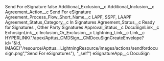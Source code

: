 <?xml version="1.0" encoding="UTF-8"?>
<CustomMetadata xmlns="http://soap.sforce.com/2006/04/metadata" xmlns:xsi="http://www.w3.org/2001/XMLSchema-instance" xmlns:xsd="http://www.w3.org/2001/XMLSchema">
    <label>Send For eSignature</label>
    <protected>false</protected>
    <values>
        <field>Additional_Exclusion__c</field>
        <value xsi:nil="true"/>
    </values>
    <values>
        <field>Additional_Inclusion__c</field>
        <value xsi:nil="true"/>
    </values>
    <values>
        <field>Agreement_Action__c</field>
        <value xsi:type="xsd:string">Send For eSignature</value>
    </values>
    <values>
        <field>Agreement_Process_Flow_Short_Name__c</field>
        <value xsi:type="xsd:string">LAPF, SSPF, LAAPF</value>
    </values>
    <values>
        <field>Agreement_Status_Category__c</field>
        <value xsi:type="xsd:string">In Signatures</value>
    </values>
    <values>
        <field>Agreement_Status__c</field>
        <value xsi:type="xsd:string">Ready for Signatures , Other Party Signatures</value>
    </values>
    <values>
        <field>Approval_Status__c</field>
        <value xsi:nil="true"/>
    </values>
    <values>
        <field>DocuSignLink__c</field>
        <value xsi:nil="true"/>
    </values>
    <values>
        <field>EchosignLink__c</field>
        <value xsi:nil="true"/>
    </values>
    <values>
        <field>Inclusion_Or_Exclusion__c</field>
        <value xsi:nil="true"/>
    </values>
    <values>
        <field>Lightning_Link__c</field>
        <value xsi:nil="true"/>
    </values>
    <values>
        <field>Link__c</field>
        <value xsi:type="xsd:string">HYPERLINK(&quot;/apex/Apttus_CMDSign__CMDocuSignCreateEnvelope?id=&quot;&amp;Id, IMAGE(&quot;/resource/Apttus__LightningResource/images/actions/sendfordocusign.png&quot;,&quot;Send For eSignatures&quot;), &quot;_self&quot;)</value>
    </values>
    <values>
        <field>eSignatureApp__c</field>
        <value xsi:type="xsd:string">DocuSign</value>
    </values>
</CustomMetadata>

